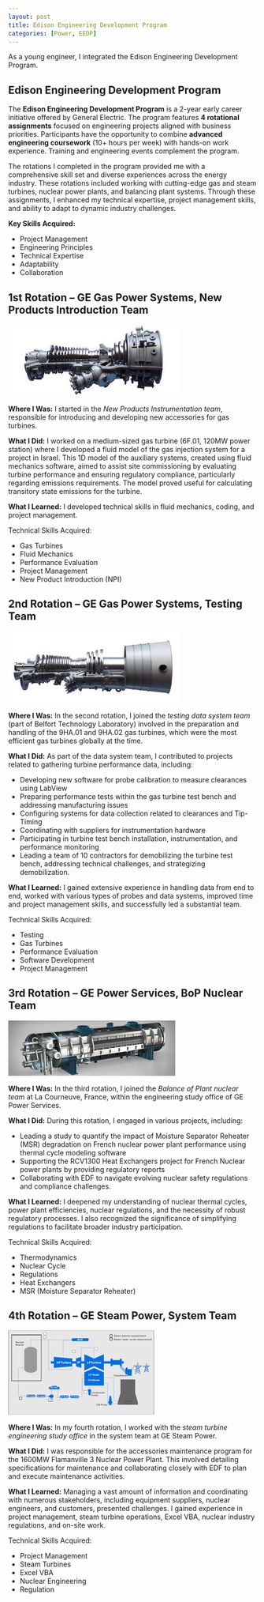```yaml
---
layout: post
title: Edison Engineering Development Program
categories: [Power, EEDP]
---
```


As a young engineer, I integrated the Edison Engineering Development Program.

## Edison Engineering Development Program

The **Edison Engineering Development Program** is a 2-year early career initiative offered by General Electric. The program features **4 rotational assignments** focused on engineering projects aligned with business priorities. Participants have the opportunity to combine **advanced engineering coursework** (10+ hours per week) with hands-on work experience. Training and engineering events complement the program.

The rotations I completed in the program provided me with a comprehensive skill set and diverse experiences across the energy industry. These rotations included working with cutting-edge gas and steam turbines, nuclear power plants, and balancing plant systems. Through these assignments, I enhanced my technical expertise, project management skills, and ability to adapt to dynamic industry challenges.

**Key Skills Acquired:**
- Project Management
- Engineering Principles
- Technical Expertise
- Adaptability
- Collaboration

## 1st Rotation – GE Gas Power Systems, New Products Introduction Team

![6F01 Gas Turbine](/images/6F01.jpg)

**Where I Was:** I started in the *New Products Instrumentation team*, responsible for introducing and developing new accessories for gas turbines.

**What I Did:** I worked on a medium-sized gas turbine (6F.01, 120MW power station) where I developed a fluid model of the gas injection system for a project in Israel. This 1D model of the auxiliary systems, created using fluid mechanics software, aimed to assist site commissioning by evaluating turbine performance and ensuring regulatory compliance, particularly regarding emissions requirements. The model proved useful for calculating transitory state emissions for the turbine.

**What I Learned:** I developed technical skills in fluid mechanics, coding, and project management.

Technical Skills Acquired:
- Gas Turbines
- Fluid Mechanics
- Performance Evaluation
- Project Management
- New Product Introduction (NPI)

## 2nd Rotation – GE Gas Power Systems, Testing Team

![HA Turbine from General Electric Power](/images/ha-turbine.jpg)

**Where I Was:** In the second rotation, I joined the *testing data system team* (part of Belfort Technology Laboratory) involved in the preparation and handling of the 9HA.01 and 9HA.02 gas turbines, which were the most efficient gas turbines globally at the time.

**What I Did:** As part of the data system team, I contributed to projects related to gathering turbine performance data, including:
- Developing new software for probe calibration to measure clearances using LabView
- Preparing performance tests within the gas turbine test bench and addressing manufacturing issues
- Configuring systems for data collection related to clearances and Tip-Timing
- Coordinating with suppliers for instrumentation hardware
- Participating in turbine test bench installation, instrumentation, and performance monitoring
- Leading a team of 10 contractors for demobilizing the turbine test bench, addressing technical challenges, and strategizing demobilization.

**What I Learned:** I gained extensive experience in handling data from end to end, worked with various types of probes and data systems, improved time and project management skills, and successfully led a substantial team.

Technical Skills Acquired:
- Testing
- Gas Turbines
- Performance Evaluation
- Software Development
- Project Management

## 3rd Rotation – GE Power Services, BoP Nuclear Team

![Moisture Separator Reheater](/images/MSR.png)

**Where I Was:** In the third rotation, I joined the *Balance of Plant nuclear team* at La Courneuve, France, within the engineering study office of GE Power Services.

**What I Did:** During this rotation, I engaged in various projects, including:
- Leading a study to quantify the impact of Moisture Separator Reheater (MSR) degradation on French nuclear power plant performance using thermal cycle modeling software
- Supporting the RCV1300 Heat Exchangers project for French Nuclear power plants by providing regulatory reports
- Collaborating with EDF to navigate evolving nuclear safety regulations and compliance challenges.

**What I Learned:** I deepened my understanding of nuclear thermal cycles, power plant efficiencies, nuclear regulations, and the necessity of robust regulatory processes. I also recognized the significance of simplifying regulations to facilitate broader industry participation.

Technical Skills Acquired:
- Thermodynamics
- Nuclear Cycle
- Regulations
- Heat Exchangers
- MSR (Moisture Separator Reheater)

## 4th Rotation – GE Steam Power, System Team

![Nuclear Steam Cycle](/images/steam-cycle.jpg)

**Where I Was:** In my fourth rotation, I worked with the *steam turbine engineering study office* in the system team at GE Steam Power.

**What I Did:** I was responsible for the accessories maintenance program for the 1600MW Flamanville 3 Nuclear Power Plant. This involved detailing specifications for maintenance and collaborating closely with EDF to plan and execute maintenance activities.

**What I Learned:** Managing a vast amount of information and coordinating with numerous stakeholders, including equipment suppliers, nuclear engineers, and customers, presented challenges. I gained experience in project management, steam turbine operations, Excel VBA, nuclear industry regulations, and on-site work.

Technical Skills Acquired:
- Project Management
- Steam Turbines
- Excel VBA
- Nuclear Engineering
- Regulation

```